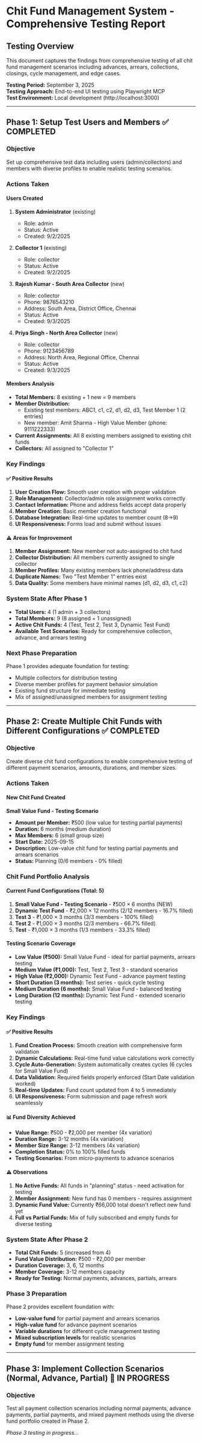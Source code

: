 # Chit Fund Management System - Comprehensive Testing Report

## Testing Overview
This document captures the findings from comprehensive testing of all chit fund management scenarios including advances, arrears, collections, closings, cycle management, and edge cases.

**Testing Period:** September 3, 2025  
**Testing Approach:** End-to-end UI testing using Playwright MCP  
**Test Environment:** Local development (http://localhost:3000)

---

## Phase 1: Setup Test Users and Members ✅ COMPLETED

### Objective
Set up comprehensive test data including users (admin/collectors) and members with diverse profiles to enable realistic testing scenarios.

### Actions Taken

#### Users Created
1. **System Administrator** (existing)
   - Role: admin
   - Status: Active
   - Created: 9/2/2025

2. **Collector 1** (existing)
   - Role: collector  
   - Status: Active
   - Created: 9/2/2025

3. **Rajesh Kumar - South Area Collector** (new)
   - Role: collector
   - Phone: 9876543210
   - Address: South Area, District Office, Chennai
   - Status: Active
   - Created: 9/3/2025

4. **Priya Singh - North Area Collector** (new)
   - Role: collector
   - Phone: 9123456789
   - Address: North Area, Regional Office, Chennai
   - Status: Active
   - Created: 9/3/2025

#### Members Analysis
- **Total Members:** 8 existing + 1 new = 9 members
- **Member Distribution:**
  - Existing test members: ABC1, c1, c2, d1, d2, d3, Test Member 1 (2 entries)
  - New member: Amit Sharma - High Value Member (phone: 9111222333)
- **Current Assignments:** All 8 existing members assigned to existing chit funds
- **Collectors:** All assigned to "Collector 1"

### Key Findings

#### ✅ Positive Results
1. **User Creation Flow:** Smooth user creation with proper validation
2. **Role Management:** Collector/admin role assignment works correctly
3. **Contact Information:** Phone and address fields accept data properly
4. **Member Creation:** Basic member creation functional
5. **Database Integration:** Real-time updates to member count (8→9)
6. **UI Responsiveness:** Forms load and submit without issues

#### ⚠️ Areas for Improvement
1. **Member Assignment:** New member not auto-assigned to chit fund
2. **Collector Distribution:** All members currently assigned to single collector
3. **Member Profiles:** Many existing members lack phone/address data
4. **Duplicate Names:** Two "Test Member 1" entries exist
5. **Data Quality:** Some members have minimal names (d1, d2, d3, c1, c2)

### System State After Phase 1
- **Total Users:** 4 (1 admin + 3 collectors)
- **Total Members:** 9 (8 assigned + 1 unassigned)
- **Active Chit Funds:** 4 (Test, Test 2, Test 3, Dynamic Test Fund)
- **Available Test Scenarios:** Ready for comprehensive collection, advance, and arrears testing

### Next Phase Preparation
Phase 1 provides adequate foundation for testing:
- Multiple collectors for distribution testing
- Diverse member profiles for payment behavior simulation  
- Existing fund structure for immediate testing
- Mix of assigned/unassigned members for assignment testing

---

## Phase 2: Create Multiple Chit Funds with Different Configurations ✅ COMPLETED

### Objective
Create diverse chit fund configurations to enable comprehensive testing of different payment scenarios, amounts, durations, and member sizes.

### Actions Taken

#### New Chit Fund Created
**Small Value Fund - Testing Scenario**
- **Amount per Member:** ₹500 (low value for testing partial payments)
- **Duration:** 6 months (medium duration)
- **Max Members:** 6 (small group size)
- **Start Date:** 2025-09-15
- **Description:** Low-value chit fund for testing partial payments and arrears scenarios
- **Status:** Planning (0/6 members - 0% filled)

### Chit Fund Portfolio Analysis

#### Current Fund Configurations (Total: 5)
1. **Small Value Fund - Testing Scenario** - ₹500 × 6 months (NEW)
2. **Dynamic Test Fund** - ₹2,000 × 12 months (2/12 members - 16.7% filled)
3. **Test 3** - ₹1,000 × 3 months (3/3 members - 100% filled)
4. **Test 2** - ₹1,000 × 3 months (2/3 members - 66.7% filled) 
5. **Test** - ₹1,000 × 3 months (1/3 members - 33.3% filled)

#### Testing Scenario Coverage
- **Low Value (₹500):** Small Value Fund - ideal for partial payments, arrears testing
- **Medium Value (₹1,000):** Test, Test 2, Test 3 - standard scenarios
- **High Value (₹2,000):** Dynamic Test Fund - advance payment testing
- **Short Duration (3 months):** Test series - quick cycle testing
- **Medium Duration (6 months):** Small Value Fund - balanced testing
- **Long Duration (12 months):** Dynamic Test Fund - extended scenario testing

### Key Findings

#### ✅ Positive Results
1. **Fund Creation Process:** Smooth creation with comprehensive form validation
2. **Dynamic Calculations:** Real-time fund value calculations work correctly
3. **Cycle Auto-Generation:** System automatically creates cycles (6 cycles for Small Value Fund)
4. **Data Validation:** Required fields properly enforced (Start Date validation worked)
5. **Real-time Updates:** Fund count updated from 4 to 5 immediately
6. **UI Responsiveness:** Form submission and page refresh work seamlessly

#### 📊 Fund Diversity Achieved
- **Value Range:** ₹500 - ₹2,000 per member (4x variation)
- **Duration Range:** 3-12 months (4x variation)  
- **Member Size Range:** 3-12 members (4x variation)
- **Completion Status:** 0% to 100% filled funds
- **Testing Scenarios:** From micro-payments to advance scenarios

#### ⚠️ Observations
1. **No Active Funds:** All funds in "planning" status - need activation for testing
2. **Member Assignment:** New fund has 0 members - requires assignment
3. **Dynamic Fund Value:** Currently ₹66,000 total doesn't reflect new fund yet
4. **Full vs Partial Funds:** Mix of fully subscribed and empty funds for diverse testing

### System State After Phase 2
- **Total Chit Funds:** 5 (increased from 4)
- **Fund Value Distribution:** ₹500 - ₹2,000 per member
- **Duration Coverage:** 3, 6, 12 months
- **Member Coverage:** 3-12 members capacity
- **Ready for Testing:** Normal payments, advances, partials, arrears

### Phase 3 Preparation
Phase 2 provides excellent foundation with:
- **Low-value fund** for partial payment and arrears scenarios
- **High-value fund** for advance payment scenarios
- **Variable durations** for different cycle management testing
- **Mixed subscription levels** for realistic scenarios
- **Empty fund** for member assignment testing

---

## Phase 3: Implement Collection Scenarios (Normal, Advance, Partial) 🔄 IN PROGRESS

### Objective
Test all payment collection scenarios including normal payments, advance payments, partial payments, and mixed payment methods using the diverse fund portfolio created in Phase 2.

*Phase 3 testing in progress...*